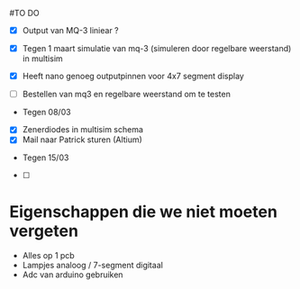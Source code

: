 #TO DO

- [x] Output van MQ-3 liniear ?
- [x] Tegen 1 maart simulatie van mq-3 (simuleren door regelbare weerstand) in multisim
- [x] Heeft nano genoeg outputpinnen voor 4x7 segment display
- [ ] Bestellen van mq3 en regelbare weerstand om te testen


- Tegen 08/03
- [x] Zenerdiodes in multisim schema
- [x] Mail naar Patrick sturen (Altium)

- Tegen 15/03
- [ ]

# Eigenschappen die we niet moeten vergeten 

- Alles op 1 pcb
- Lampjes analoog / 7-segment digitaal
- Adc van arduino gebruiken 
